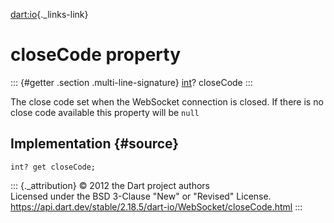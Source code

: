 [dart:io](../../dart-io/dart-io-library){._links-link}

closeCode property
==================

::: {#getter .section .multi-line-signature}
[int](../../dart-core/int-class)? closeCode
:::

The close code set when the WebSocket connection is closed. If there is
no close code available this property will be `null`

Implementation {#source}
--------------

``` {.language-dart data-language="dart"}
int? get closeCode;
```

::: {._attribution}
© 2012 the Dart project authors\
Licensed under the BSD 3-Clause \"New\" or \"Revised\" License.\
<https://api.dart.dev/stable/2.18.5/dart-io/WebSocket/closeCode.html>
:::
